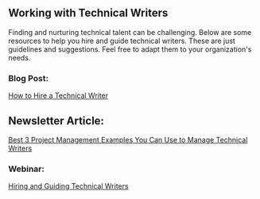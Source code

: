 ## Working with Technical Writers

Finding and nurturing technical talent can be challenging. Below are some resources to help you hire and guide technical writers. These are just guidelines and suggestions. Feel free to adapt them to your organization's needs. 


### Blog Post:

[How to Hire a Technical Writer](https://documentwrite.dev/blog/hiring-technical-writers/)

## Newsletter Article: 
[Best 3 Project Management Examples You Can Use to Manage Technical Writers](https://artisanal-pioneer-1249.ck.page/posts/best-3-project-management-examples-you-can-use-to-manage-tech-writers)


### Webinar:

[Hiring and Guiding Technical Writers](https://youtube.com/live/pffa_0dLGcI?feature=share)

